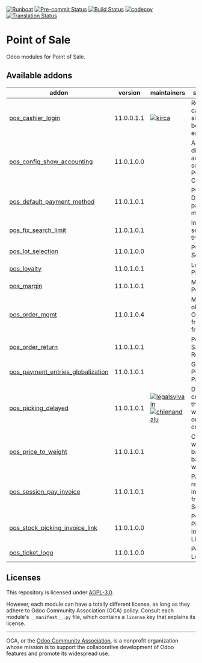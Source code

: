 
[![Runboat](https://img.shields.io/badge/runboat-Try%20me-875A7B.png)](https://runboat.odoo-community.org/builds?repo=OCA/pos&target_branch=11.0)
[![Pre-commit Status](https://github.com/OCA/pos/actions/workflows/pre-commit.yml/badge.svg?branch=11.0)](https://github.com/OCA/pos/actions/workflows/pre-commit.yml?query=branch%3A11.0)
[![Build Status](https://github.com/OCA/pos/actions/workflows/test.yml/badge.svg?branch=11.0)](https://github.com/OCA/pos/actions/workflows/test.yml?query=branch%3A11.0)
[![codecov](https://codecov.io/gh/OCA/pos/branch/11.0/graph/badge.svg)](https://codecov.io/gh/OCA/pos)
[![Translation Status](https://translation.odoo-community.org/widgets/pos-11-0/-/svg-badge.svg)](https://translation.odoo-community.org/engage/pos-11-0/?utm_source=widget)

<!-- /!\ do not modify above this line -->

# Point of Sale

Odoo modules for Point of Sale.

<!-- /!\ do not modify below this line -->

<!-- prettier-ignore-start -->

[//]: # (addons)

Available addons
----------------
addon | version | maintainers | summary
--- | --- | --- | ---
[pos_cashier_login](pos_cashier_login/) | 11.0.0.1.1 | [![kirca](https://github.com/kirca.png?size=30px)](https://github.com/kirca) | Require for cashier to sign in before each sale
[pos_config_show_accounting](pos_config_show_accounting/) | 11.0.1.0.0 |  | Always display accounting settings in POS Config
[pos_default_payment_method](pos_default_payment_method/) | 11.0.1.0.1 |  | POS Default payment method
[pos_fix_search_limit](pos_fix_search_limit/) | 11.0.1.0.1 |  | Increase search in the PoS
[pos_lot_selection](pos_lot_selection/) | 11.0.1.0.0 |  | POS Lot Selection
[pos_loyalty](pos_loyalty/) | 11.0.1.0.1 |  | Loyalty Program
[pos_margin](pos_margin/) | 11.0.1.0.1 |  | Margin on PoS Order
[pos_order_mgmt](pos_order_mgmt/) | 11.0.1.0.4 |  | Manage old POS Orders from the frontend
[pos_order_return](pos_order_return/) | 11.0.1.0.1 |  | Point of Sale Order Return
[pos_payment_entries_globalization](pos_payment_entries_globalization/) | 11.0.1.0.1 |  | Globalize POS Payment
[pos_picking_delayed](pos_picking_delayed/) | 11.0.1.0.1 | [![legalsylvain](https://github.com/legalsylvain.png?size=30px)](https://github.com/legalsylvain) [![chienandalu](https://github.com/chienandalu.png?size=30px)](https://github.com/chienandalu) | Delay the creation of the picking when PoS order is created
[pos_price_to_weight](pos_price_to_weight/) | 11.0.1.0.1 |  | Compute weight based on barcodes with prices
[pos_session_pay_invoice](pos_session_pay_invoice/) | 11.0.1.0.1 |  | Pay and receive invoices from PoS Session
[pos_stock_picking_invoice_link](pos_stock_picking_invoice_link/) | 11.0.1.0.0 |  | POS Stock Picking Invoice Link
[pos_ticket_logo](pos_ticket_logo/) | 11.0.1.0.0 |  | Pos Ticket Logo

[//]: # (end addons)

<!-- prettier-ignore-end -->

## Licenses

This repository is licensed under [AGPL-3.0](LICENSE).

However, each module can have a totally different license, as long as they adhere to Odoo Community Association (OCA)
policy. Consult each module's `__manifest__.py` file, which contains a `license` key
that explains its license.

----
OCA, or the [Odoo Community Association](http://odoo-community.org/), is a nonprofit
organization whose mission is to support the collaborative development of Odoo features
and promote its widespread use.
